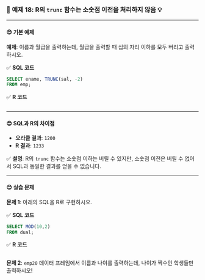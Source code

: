 ### 🎯 예제 18: R의 `trunc` 함수는 소숫점 이전을 처리하지 않음 💡

---

#### **😊 기본 예제**

**예제**: 이름과 월급을 출력하는데, 월급을 출력할 때 십의 자리 이하를 모두 버리고 출력하시오.

✅ **SQL 코드**
```sql
SELECT ename, TRUNC(sal, -2)
FROM emp;
```

✅ **R 코드**
```r

```

---

#### **😊 SQL과 R의 차이점**
- **오라클 결과**: `1200`
- **R 결과**: `1233`

✅ **설명**: R의 `trunc` 함수는 소숫점 이하는 버릴 수 있지만, 소숫점 이전은 버릴 수 없어서 SQL과 동일한 결과를 얻을 수 없습니다.

---

#### **😊 실습 문제**

**문제 1**: 아래의 SQL을 R로 구현하시오.

✅ **SQL 코드**
```sql
SELECT MOD(10,2)
FROM dual;
```

✅ **R 코드**
```r

```

**문제 2**: `emp20` 데이터 프레임에서 이름과 나이를 출력하는데, 나이가 짝수인 학생들만 출력하시오!
```r

```
